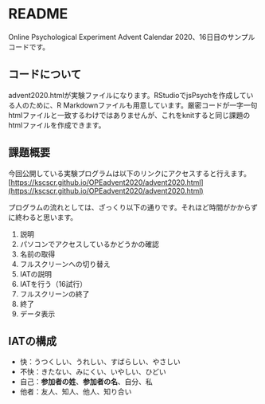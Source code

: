 # README
Online Psychological Experiment Advent Calendar 2020、16日目のサンプルコードです。

## コードについて
advent2020.htmlが実験ファイルになります。RStudioでjsPsychを作成している人のために、R Markdownファイルも用意しています。厳密コードが一字一句htmlファイルと一致するわけではありませんが、これをknitすると同じ課題のhtmlファイルを作成できます。

## 課題概要
今回公開している実験プログラムは以下のリンクにアクセスすると行えます。
[https://kscscr.github.io/OPEadvent2020/advent2020.html](https://kscscr.github.io/OPEadvent2020/advent2020.html)

プログラムの流れとしては、ざっくり以下の通りです。それほど時間がかからずに終わると思います。
1. 説明
2. パソコンでアクセスしているかどうかの確認
3. 名前の取得
4. フルスクリーンへの切り替え
5. IATの説明
6. IATを行う（16試行）
7. フルスクリーンの終了
8. 終了
9. データ表示


## IATの構成
- 快：うつくしい、うれしい、すばらしい、やさしい
- 不快：きたない、みにくい、いやしい、ひどい
- 自己：<strong>参加者の姓</strong>、<strong>参加者の名</strong>、自分、私
- 他者：友人、知人、他人、知り合い
